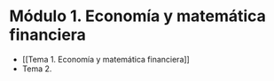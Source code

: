 # Módulo 1. Economía y matemática financiera

- [[Tema 1. Economía y matemática financiera]]
- Tema 2. 